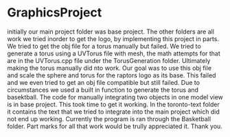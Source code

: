 # GraphicsProject

initially our main project folder was base project. The other folders are all work we tried inorder to get the logo, by implementing this project in parts. We tried to get the obj file for a torus manually but failed. We tried to generate a torus using a UVTorus file with mesh, the math attempts for that are in the UVTorus.cpp file under the TorusGeneration folder. Ultimately making the torus manually did nto work. Our goal was to use this obj file and scale the sphere and torus for the raptors logo as its base. This failed and we even tried to get an obj file compatible but still failed. Due to circumstances we used a built in function to generate the torus and basektball. The code for manually integrating two objects in one model view is in base project. This took time to get it working. In the toronto-text folder it contains the text that we tried to integrate into the main project which did not end up working. Currently the program is ran through the Basketball folder. Part marks for all that work would be trully appreciated it. Thank you.
